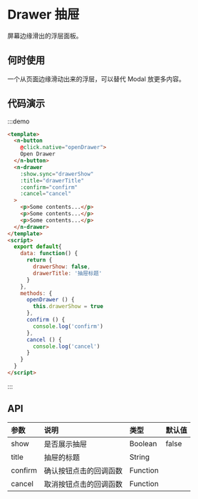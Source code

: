 # Drawer 抽屉

屏幕边缘滑出的浮层面板。

## 何时使用

一个从页面边缘滑动出来的浮层，可以替代 Modal 放更多内容。

## 代码演示
:::demo
```html
<template>
  <n-button 
    @click.native="openDrawer">
    Open Drawer
  </n-button>
  <n-drawer
    :show.sync="drawerShow"
    :title="drawerTitle"
    :confirm="confirm"
    :cancel="cancel"
  >
    <p>Some contents...</p>
    <p>Some contents...</p>
    <p>Some contents...</p>
  </n-drawer>
</template>
<script>
  export default{
    data: function() {
      return {
        drawerShow: false,
        drawerTitle: '抽屉标题'
      }
    },
    methods: {
      openDrawer () {
        this.drawerShow = true
      },
      confirm () {
        console.log('confirm')
      },
      cancel () {
        console.log('cancel')
      }
    }
  }
</script>

```
:::

## API

| 参数 | 说明 | 类型 | 默认值 |
| :--- | :--- | :--- | :--- |
| show | 是否展示抽屉 | Boolean | false |
| title | 抽屉的标题 | String |  |
| confirm    | 确认按钮点击的回调函数 | Function     |  |
| cancel    | 取消按钮点击的回调函数 | Function     |  |